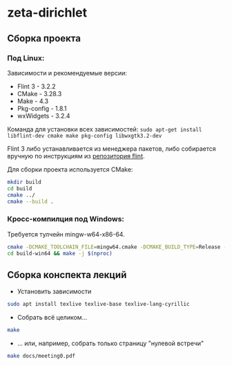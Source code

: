 # zeta-dirichlet

## Сборка проекта

### Под Linux:

Зависимости и рекомендуемые версии:
* Flint 3 - 3.2.2
* CMake - 3.28.3
* Make - 4.3
* Pkg-config - 1.8.1
* wxWidgets - 3.2.4

Команда для установки всех зависимостей: `sudo apt-get install libflint-dev cmake make pkg-config libwxgtk3.2-dev`

Flint 3 либо устанавливается из менеджера пакетов, либо собирается вручную по
инструкциям из [репозитория flint](https://github.com/flintlib/flint/tree/flint-3.1).

Для сборки проекта используется CMake:

```sh
mkdir build
cd build
cmake ../
cmake --build .
```

### Кросс-компилция под Windows:

Требуется тулчейн mingw-w64-x86-64.

```sh
cmake -DCMAKE_TOOLCHAIN_FILE=mingw64.cmake -DCMAKE_BUILD_TYPE=Release -B build-win64 -S .
cd build-win64 && make -j $(nproc)
```

## Сборка конспекта лекций

* Установить зависимости
```sh
sudo apt install texlive texlive-base texlive-lang-cyrillic
```

* Собрать всё целиком...
```sh
make
```

* ... или, например, собрать только страницу "нулевой встречи"
```sh
make docs/meeting0.pdf
```

